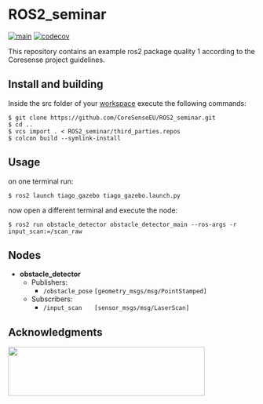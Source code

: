 # ROS2_seminar
[![main](https://github.com/CoreSenseEU/ROS2_seminar/actions/workflows/main.yaml/badge.svg)](https://github.com/CoreSenseEU/ROS2_seminar/actions/workflows/main.yaml)
[![codecov](https://codecov.io/gh/CoreSenseEU/ROS2_seminar/branch/master/graph/badge.svg)](https://codecov.io/gh/CoreSenseEU/ROS2_seminar)

This repository contains an example ros2 package quality 1 according to the Coresense project guidelines.

## Install and building

Inside the src folder of your [workspace](https://docs.ros.org/en/humble/Tutorials/Beginner-Client-Libraries/Creating-A-Workspace/Creating-A-Workspace.html) execute the following commands:
```
$ git clone https://github.com/CoreSenseEU/ROS2_seminar.git
$ cd ..
$ vcs import . < ROS2_seminar/third_parties.repos
$ colcon build --symlink-install
```

## Usage

on one terminal run:

```
$ ros2 launch tiago_gazebo tiago_gazebo.launch.py
```
now open a different terminal and execute the node:
```
$ ros2 run obstacle_detector obstacle_detector_main --ros-args -r input_scan:=/scan_raw
```

## Nodes

* **obstacle_detector**
  * Publishers:
    * `/obstacle_pose` `[geometry_msgs/msg/PointStamped]` 
  * Subscribers:
    * `/input_scan   ` `[sensor_msgs/msg/LaserScan]` 

## Acknowledgments

<img src="https://coresenseeu.github.io/_images/funding.png" width="400" height="100">